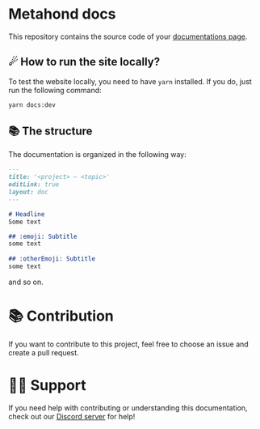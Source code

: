 # Metahond docs
This repository contains the source code of your [documentations page](https://docs.metahond.codes).

## ☄ How to run the site locally?
To test the website locally, you need to have `yarn` installed. If you do, just run the following command:
```bash
yarn docs:dev
```

## 📚 The structure
The documentation is organized in the following way:
```md
---
title: '<project> – <topic>'
editLink: true
layout: doc
---

# Headline
Some text

## :emoji: Subtitle
some text
   
## :otherEmoji: Subtitle
some text
```
and so on.

# 📚 Contribution
If you want to contribute to this project, feel free to choose an issue and create a pull request. 

# 🤷‍♀️ Support
If you need help with contributing or understanding this documentation, check out our [Discord server](https://discord.metahond.codes) for help!
